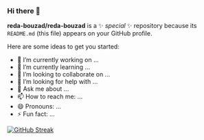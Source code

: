 ### Hi there 👋


**reda-bouzad/reda-bouzad** is a ✨ _special_ ✨ repository because its `README.md` (this file) appears on your GitHub profile.

Here are some ideas to get you started:

- 🔭 I’m currently working on ...
- 🌱 I’m currently learning ...
- 👯 I’m looking to collaborate on ...
- 🤔 I’m looking for help with ...
- 💬 Ask me about ...
- 📫 How to reach me: ...
- 😄 Pronouns: ...
- ⚡ Fun fact: ...  

[![GitHub Streak](https://streak-stats.demolab.com?user=reda-bouzad&theme=dark&hide_border=true&card_width=444)](https://git.io/streak-stats)
